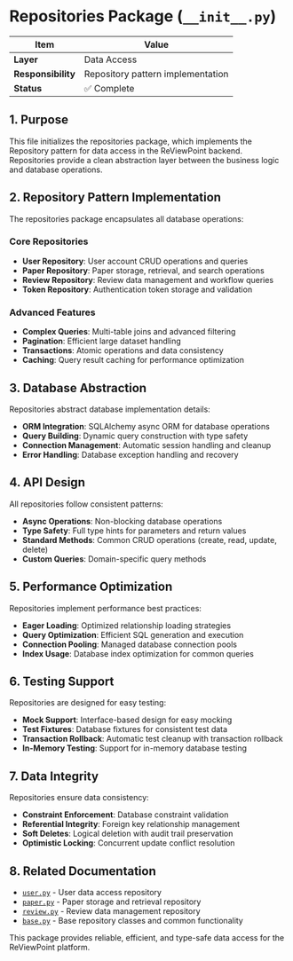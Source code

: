 # Repositories Package (`__init__.py`)

| Item               | Value                                       |
| ------------------ | ------------------------------------------- |
| **Layer**          | Data Access                                 |
| **Responsibility** | Repository pattern implementation           |
| **Status**         | ✅ Complete                                 |

## 1. Purpose

This file initializes the repositories package, which implements the Repository pattern for data access in the ReViewPoint backend. Repositories provide a clean abstraction layer between the business logic and database operations.

## 2. Repository Pattern Implementation

The repositories package encapsulates all database operations:

### Core Repositories
- **User Repository**: User account CRUD operations and queries
- **Paper Repository**: Paper storage, retrieval, and search operations
- **Review Repository**: Review data management and workflow queries
- **Token Repository**: Authentication token storage and validation

### Advanced Features
- **Complex Queries**: Multi-table joins and advanced filtering
- **Pagination**: Efficient large dataset handling
- **Transactions**: Atomic operations and data consistency
- **Caching**: Query result caching for performance optimization

## 3. Database Abstraction

Repositories abstract database implementation details:

- **ORM Integration**: SQLAlchemy async ORM for database operations
- **Query Building**: Dynamic query construction with type safety
- **Connection Management**: Automatic session handling and cleanup
- **Error Handling**: Database exception handling and recovery

## 4. API Design

All repositories follow consistent patterns:

- **Async Operations**: Non-blocking database operations
- **Type Safety**: Full type hints for parameters and return values
- **Standard Methods**: Common CRUD operations (create, read, update, delete)
- **Custom Queries**: Domain-specific query methods

## 5. Performance Optimization

Repositories implement performance best practices:

- **Eager Loading**: Optimized relationship loading strategies
- **Query Optimization**: Efficient SQL generation and execution
- **Connection Pooling**: Managed database connection pools
- **Index Usage**: Database index optimization for common queries

## 6. Testing Support

Repositories are designed for easy testing:

- **Mock Support**: Interface-based design for easy mocking
- **Test Fixtures**: Database fixtures for consistent test data
- **Transaction Rollback**: Automatic test cleanup with transaction rollback
- **In-Memory Testing**: Support for in-memory database testing

## 7. Data Integrity

Repositories ensure data consistency:

- **Constraint Enforcement**: Database constraint validation
- **Referential Integrity**: Foreign key relationship management
- **Soft Deletes**: Logical deletion with audit trail preservation
- **Optimistic Locking**: Concurrent update conflict resolution

## 8. Related Documentation

- [`user.py`](user.py.md) - User data access repository
- [`paper.py`](paper.py.md) - Paper storage and retrieval repository
- [`review.py`](review.py.md) - Review data management repository
- [`base.py`](base.py.md) - Base repository classes and common functionality

This package provides reliable, efficient, and type-safe data access for the ReViewPoint platform.